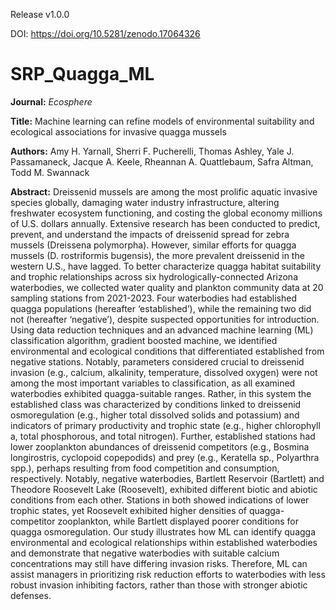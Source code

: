 Release v1.0.0

DOI: https://doi.org/10.5281/zenodo.17064326

# SRP_Quagga_ML

**Journal:** _Ecosphere_

**Title:** Machine learning can refine models of environmental suitability and ecological associations for invasive quagga mussels

**Authors:** Amy H. Yarnall, Sherri F. Pucherelli, Thomas Ashley, Yale J. Passamaneck, Jacque A. Keele, Rheannan A. Quattlebaum, Safra Altman, Todd M. Swannack

**Abstract:** 
Dreissenid mussels are among the most prolific aquatic invasive species globally, damaging water industry infrastructure, altering freshwater ecosystem functioning, and costing the global economy millions of U.S. dollars annually. Extensive research has been conducted to predict, prevent, and understand the impacts of dreissenid spread for zebra mussels (Dreissena polymorpha). However, similar efforts for quagga mussels (D. rostriformis bugensis), the more prevalent dreissenid in the western U.S., have lagged. To better characterize quagga habitat suitability and trophic relationships across six hydrologically-connected Arizona waterbodies, we collected water quality and plankton community data at 20 sampling stations from 2021-2023. Four waterbodies had established quagga populations (hereafter ‘established’), while the remaining two did not (hereafter ‘negative’), despite suspected opportunities for introduction. Using data reduction techniques and an advanced machine learning (ML) classification algorithm, gradient boosted machine, we identified environmental and ecological conditions that differentiated established from negative stations. Notably, parameters considered crucial to dreissenid invasion (e.g., calcium, alkalinity, temperature, dissolved oxygen) were not among the most important variables to classification, as all examined waterbodies exhibited quagga-suitable ranges. Rather, in this system the established class was characterized by conditions linked to dreissenid osmoregulation (e.g., higher total dissolved solids and potassium) and indicators of primary productivity and trophic state (e.g., higher chlorophyll a, total phosphorous, and total nitrogen). Further, established stations had lower zooplankton abundances of dreissenid competitors (e.g., Bosmina longirostris, cyclopoid copepodids) and prey (e.g., Keratella sp., Polyarthra spp.), perhaps resulting from food competition and consumption, respectively. Notably, negative waterbodies, Bartlett Reservoir (Bartlett) and Theodore Roosevelt Lake (Roosevelt), exhibited different biotic and abiotic conditions from each other. Stations in both showed indications of lower trophic states, yet Roosevelt exhibited higher densities of quagga-competitor zooplankton, while Bartlett displayed poorer conditions for quagga osmoregulation. Our study illustrates how ML can identify quagga environmental and ecological relationships within established waterbodies and demonstrate that negative waterbodies with suitable calcium concentrations may still have differing invasion risks. Therefore, ML can assist managers in prioritizing risk reduction efforts to waterbodies with less robust invasion inhibiting factors, rather than those with stronger abiotic defenses. 
